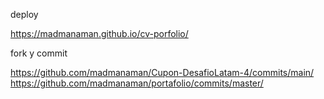deploy

https://madmanaman.github.io/cv-porfolio/


fork y commit

https://github.com/madmanaman/Cupon-DesafioLatam-4/commits/main/
https://github.com/madmanaman/portafolio/commits/master/
